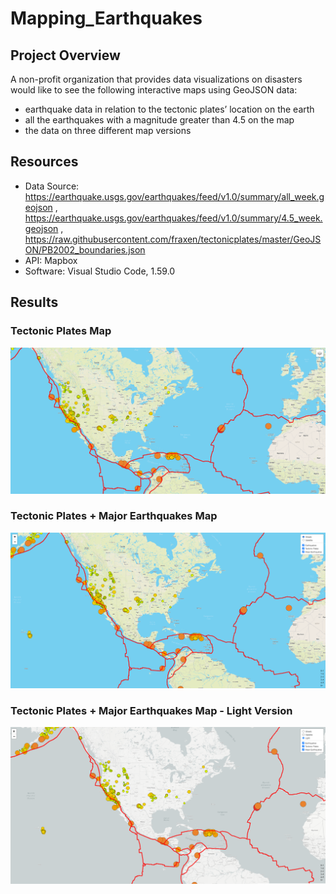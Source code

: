 # Mapping_Earthquakes

## Project Overview
A non-profit organization that provides data visualizations on disasters would like to see the following interactive maps using GeoJSON data:
  - earthquake data in relation to the tectonic plates’ location on the earth
  - all the earthquakes with a magnitude greater than 4.5 on the map
  - the data on three different map versions

## Resources
- Data Source: https://earthquake.usgs.gov/earthquakes/feed/v1.0/summary/all_week.geojson , https://earthquake.usgs.gov/earthquakes/feed/v1.0/summary/4.5_week.geojson , https://raw.githubusercontent.com/fraxen/tectonicplates/master/GeoJSON/PB2002_boundaries.json
- API: Mapbox
- Software: Visual Studio Code, 1.59.0

## Results
### Tectonic Plates Map
![alt text](https://github.com/thehatch4815162342/Mapping_Earthquakes/blob/main/Earthquake_Challenge/Images/tectonic_plates.png?raw=true)

### Tectonic Plates + Major Earthquakes Map
![alt text](https://github.com/thehatch4815162342/Mapping_Earthquakes/blob/main/Earthquake_Challenge/Images/major_earthquakes.png?raw=true)

### Tectonic Plates + Major Earthquakes Map - Light Version
![alt text](https://github.com/thehatch4815162342/Mapping_Earthquakes/blob/main/Earthquake_Challenge/Images/light_map.png?raw=true)



